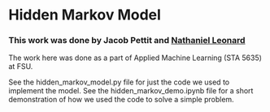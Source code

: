 # Hidden Markov Model

### This work was done by Jacob Pettit and [Nathaniel Leonard](https://github.com/NateAnthonyLeonard)

The work here was done as a part of Applied Machine Learning (STA 5635) at FSU.

See the hidden_markov_model.py file for just the code we used to implement the model. See the hidden_markov_demo.ipynb file
for a short demonstration of how we used the code to solve a simple problem. 
